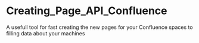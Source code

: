# Creating_Page_API_Confluence
A usefull tool for fast creating the new pages for your Confluence spaces to filling data about your machines
